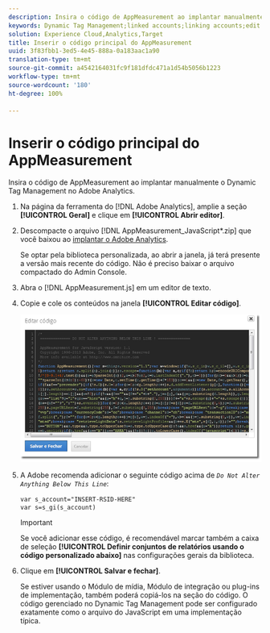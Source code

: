 ```yaml
---
description: Insira o código de AppMeasurement ao implantar manualmente o Dynamic Tag Management no Adobe Analytics.
keywords: Dynamic Tag Management;linked accounts;linking accounts;edit code;appmeasurement;appmeasurement code
solution: Experience Cloud,Analytics,Target
title: Inserir o código principal do AppMeasurement
uuid: 3f83fbb1-3ed5-4e45-888a-0a183aac1a90
translation-type: tm+mt
source-git-commit: a4542164031fc9f181dfdc471a1d54b5056b1223
workflow-type: tm+mt
source-wordcount: '180'
ht-degree: 100%

---
```



# Inserir o código principal do AppMeasurement

Insira o código de AppMeasurement ao implantar manualmente o Dynamic Tag Management no Adobe Analytics.

1. Na página da ferramenta do [!DNL Adobe Analytics], amplie a seção **[!UICONTROL Geral]** e clique em **[!UICONTROL Abrir editor]**.
1. Descompacte o arquivo [!DNL AppMeasurement_JavaScript*.zip] que você baixou ao [implantar o Adobe Analytics](/help/implement/other/dtm/t-analytics-deploy.md).

   Se optar pela biblioteca personalizada, ao abrir a janela, já terá presente a versão mais recente do código. Não é preciso baixar o arquivo compactado do Admin Console.
1. Abra o [!DNL AppMeasurement.js] em um editor de texto.
1. Copie e cole os conteúdos na janela **[!UICONTROL Editar código]**.

   ![](assets/edit-code.png)

1. A Adobe recomenda adicionar o seguinte código acima de *`Do Not Alter Anything Below This Line`*:

   ```
   var s_account="INSERT-RSID-HERE"
   var s=s_gi(s_account)
   ```

   >[!IMPORTANT]
   >
   >Se você adicionar esse código, é recomendável marcar também a caixa de seleção **[!UICONTROL Definir conjuntos de relatórios usando o código personalizado abaixo]** nas configurações gerais da biblioteca.

1. Clique em **[!UICONTROL Salvar e fechar]**.

   Se estiver usando o Módulo de mídia, Módulo de integração ou plug-ins de implementação, também poderá copiá-los na seção do código. O código gerenciado no Dynamic Tag Management pode ser configurado exatamente como o arquivo do JavaScript em uma implementação típica.

